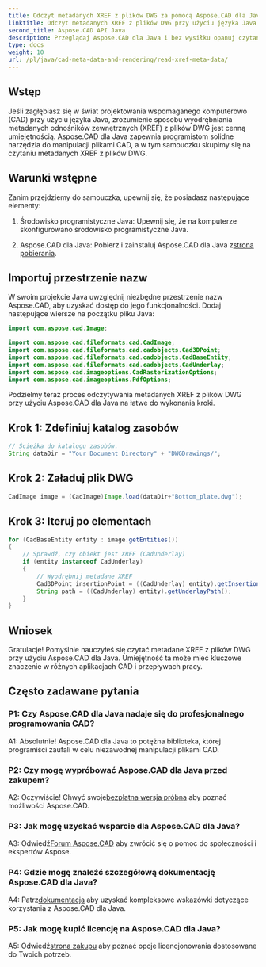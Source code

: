 ```yaml
---
title: Odczyt metadanych XREF z plików DWG za pomocą Aspose.CAD dla Java
linktitle: Odczyt metadanych XREF z plików DWG przy użyciu języka Java
second_title: Aspose.CAD API Java
description: Przeglądaj Aspose.CAD dla Java i bez wysiłku opanuj czytanie metadanych XREF z plików DWG. Przyspiesz rozwój swojego oprogramowania CAD dzięki tej potężnej bibliotece Java.
type: docs
weight: 10
url: /pl/java/cad-meta-data-and-rendering/read-xref-meta-data/
---
```

## Wstęp

Jeśli zagłębiasz się w świat projektowania wspomaganego komputerowo (CAD) przy użyciu języka Java, zrozumienie sposobu wyodrębniania metadanych odnośników zewnętrznych (XREF) z plików DWG jest cenną umiejętnością. Aspose.CAD dla Java zapewnia programistom solidne narzędzia do manipulacji plikami CAD, a w tym samouczku skupimy się na czytaniu metadanych XREF z plików DWG.

## Warunki wstępne

Zanim przejdziemy do samouczka, upewnij się, że posiadasz następujące elementy:

1. Środowisko programistyczne Java: Upewnij się, że na komputerze skonfigurowano środowisko programistyczne Java.

2.  Aspose.CAD dla Java: Pobierz i zainstaluj Aspose.CAD dla Java z[strona pobierania](https://releases.aspose.com/cad/java/).

## Importuj przestrzenie nazw

W swoim projekcie Java uwzględnij niezbędne przestrzenie nazw Aspose.CAD, aby uzyskać dostęp do jego funkcjonalności. Dodaj następujące wiersze na początku pliku Java:

```java
import com.aspose.cad.Image;

import com.aspose.cad.fileformats.cad.CadImage;
import com.aspose.cad.fileformats.cad.cadobjects.Cad3DPoint;
import com.aspose.cad.fileformats.cad.cadobjects.CadBaseEntity;
import com.aspose.cad.fileformats.cad.cadobjects.CadUnderlay;
import com.aspose.cad.imageoptions.CadRasterizationOptions;
import com.aspose.cad.imageoptions.PdfOptions;

```

Podzielmy teraz proces odczytywania metadanych XREF z plików DWG przy użyciu Aspose.CAD dla Java na łatwe do wykonania kroki.

## Krok 1: Zdefiniuj katalog zasobów

```java
// Ścieżka do katalogu zasobów.
String dataDir = "Your Document Directory" + "DWGDrawings/";
```

## Krok 2: Załaduj plik DWG

```java
CadImage image = (CadImage)Image.load(dataDir+"Bottom_plate.dwg");
```

## Krok 3: Iteruj po elementach

```java
for (CadBaseEntity entity : image.getEntities())
{
    // Sprawdź, czy obiekt jest XREF (CadUnderlay)
    if (entity instanceof CadUnderlay)
    {
        // Wyodrębnij metadane XREF
        Cad3DPoint insertionPoint = ((CadUnderlay) entity).getInsertionPoint();
        String path = ((CadUnderlay) entity).getUnderlayPath();
    }
}
```

## Wniosek

Gratulacje! Pomyślnie nauczyłeś się czytać metadane XREF z plików DWG przy użyciu Aspose.CAD dla Java. Umiejętność ta może mieć kluczowe znaczenie w różnych aplikacjach CAD i przepływach pracy.

## Często zadawane pytania

### P1: Czy Aspose.CAD dla Java nadaje się do profesjonalnego programowania CAD?

A1: Absolutnie! Aspose.CAD dla Java to potężna biblioteka, której programiści zaufali w celu niezawodnej manipulacji plikami CAD.

### P2: Czy mogę wypróbować Aspose.CAD dla Java przed zakupem?

 A2: Oczywiście! Chwyć swoje[bezpłatna wersja próbna](https://releases.aspose.com/) aby poznać możliwości Aspose.CAD.

### P3: Jak mogę uzyskać wsparcie dla Aspose.CAD dla Java?

 A3: Odwiedź[Forum Aspose.CAD](https://forum.aspose.com/c/cad/19) aby zwrócić się o pomoc do społeczności i ekspertów Aspose.

### P4: Gdzie mogę znaleźć szczegółową dokumentację Aspose.CAD dla Java?

 A4: Patrz[dokumentacja](https://reference.aspose.com/cad/java/) aby uzyskać kompleksowe wskazówki dotyczące korzystania z Aspose.CAD dla Java.

### P5: Jak mogę kupić licencję na Aspose.CAD dla Java?

A5: Odwiedź[strona zakupu](https://purchase.aspose.com/buy) aby poznać opcje licencjonowania dostosowane do Twoich potrzeb.